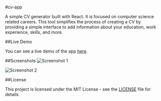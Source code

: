 #cv-app

A simple CV generator built with React. It is focused on computer science related careers.
This tool simplifies the process of creating a CV by providing a simple interface to add
information about your education, work experience, skills, and more.

##Live Demo

You can see a live demo of the app [here](/).

##Screenshots
![Screenshot 1](/screenshots/screenshot1.png)

![Screenshot 2](/screenshots/screenshot2.png)

##License

This project is licensed under the MIT License - see the [LICENSE](LICENSE.md) file for details.

